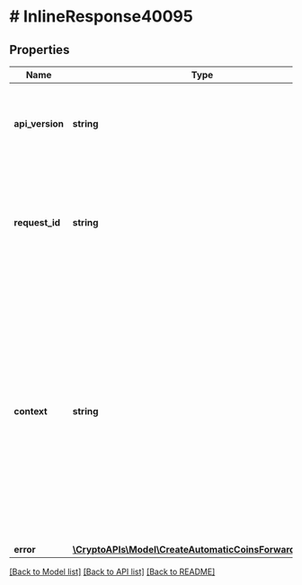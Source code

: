 # # InlineResponse40095

## Properties

Name | Type | Description | Notes
------------ | ------------- | ------------- | -------------
**api_version** | **string** | Specifies the version of the API that incorporates this endpoint. |
**request_id** | **string** | Defines the ID of the request. The &#x60;requestId&#x60; is generated by Crypto APIs and it&#39;s unique for every request. |
**context** | **string** | In batch situations the user can use the context to correlate responses with requests. This property is present regardless of whether the response was successful or returned as an error. &#x60;context&#x60; is specified by the user. | [optional]
**error** | [**\CryptoAPIs\Model\CreateAutomaticCoinsForwardingE400**](CreateAutomaticCoinsForwardingE400.md) |  |

[[Back to Model list]](../../README.md#models) [[Back to API list]](../../README.md#endpoints) [[Back to README]](../../README.md)
